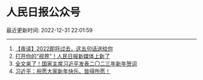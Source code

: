 # 人民日报公众号

最近更新时间: 2022-12-31 22:01:59

--- 
1. [【夜读】2022即将过去，这五句话送给你](https://mp.weixin.qq.com/s/zcZ9M_kTCYg4uerfbGuRCg) 
2. [打开你的“视界”！人民日报新媒体上新了](https://mp.weixin.qq.com/s/0aKEEyfz5vUY3OOc3cO3gw) 
3. [全文来了！国家主席习近平发表二〇二三年新年贺词](https://mp.weixin.qq.com/s/4h1ReJ_MjEriEAfZ5in_mQ) 
4. [习近平：祝愿大家新年快乐、皆得所愿！](https://mp.weixin.qq.com/s/UfyvWarowxkCiPzLaei73w) 

